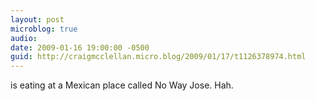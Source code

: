 ```yaml
---
layout: post
microblog: true
audio: 
date: 2009-01-16 19:00:00 -0500
guid: http://craigmcclellan.micro.blog/2009/01/17/t1126378974.html
---
```

is eating at a Mexican place called No Way Jose. Hah.
